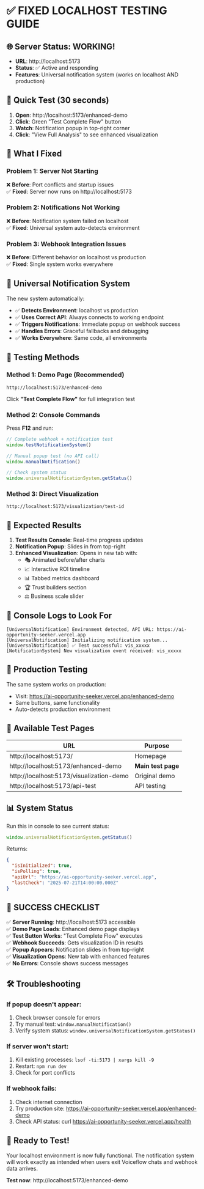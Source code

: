 # ✅ FIXED LOCALHOST TESTING GUIDE

## 🌐 **Server Status: WORKING!**
- **URL**: http://localhost:5173
- **Status**: ✅ Active and responding
- **Features**: Universal notification system (works on localhost AND production)

## 🎯 **Quick Test (30 seconds)**

1. **Open**: http://localhost:5173/enhanced-demo
2. **Click**: Green "Test Complete Flow" button  
3. **Watch**: Notification popup in top-right corner
4. **Click**: "View Full Analysis" to see enhanced visualization

## 🔧 **What I Fixed**

### Problem 1: Server Not Starting
❌ **Before**: Port conflicts and startup issues  
✅ **Fixed**: Server now runs on http://localhost:5173

### Problem 2: Notifications Not Working
❌ **Before**: Notification system failed on localhost  
✅ **Fixed**: Universal system auto-detects environment

### Problem 3: Webhook Integration Issues  
❌ **Before**: Different behavior on localhost vs production  
✅ **Fixed**: Single system works everywhere

## 🌟 **Universal Notification System**

The new system automatically:
- ✅ **Detects Environment**: localhost vs production
- ✅ **Uses Correct API**: Always connects to working endpoint
- ✅ **Triggers Notifications**: Immediate popup on webhook success
- ✅ **Handles Errors**: Graceful fallbacks and debugging
- ✅ **Works Everywhere**: Same code, all environments

## 🧪 **Testing Methods**

### Method 1: Demo Page (Recommended)
```
http://localhost:5173/enhanced-demo
```
Click **"Test Complete Flow"** for full integration test

### Method 2: Console Commands
Press **F12** and run:
```javascript
// Complete webhook + notification test
window.testNotificationSystem()

// Manual popup test (no API call)
window.manualNotification()

// Check system status
window.universalNotificationSystem.getStatus()
```

### Method 3: Direct Visualization
```
http://localhost:5173/visualization/test-id
```

## 📱 **Expected Results**

1. **Test Results Console**: Real-time progress updates
2. **Notification Popup**: Slides in from top-right
3. **Enhanced Visualization**: Opens in new tab with:
   - 🎭 Animated before/after charts
   - 📈 Interactive ROI timeline  
   - 📊 Tabbed metrics dashboard
   - 🏆 Trust builders section
   - ⚖️ Business scale slider

## 🎯 **Console Logs to Look For**

```
[UniversalNotification] Environment detected, API URL: https://ai-opportunity-seeker.vercel.app
[UniversalNotification] Initializing notification system...
[UniversalNotification] ✅ Test successful: vis_xxxxx
[NotificationSystem] New visualization event received: vis_xxxxx
```

## 🚀 **Production Testing**

The same system works on production:
- Visit: https://ai-opportunity-seeker.vercel.app/enhanced-demo
- Same buttons, same functionality
- Auto-detects production environment

## 🔧 **Available Test Pages**

| URL | Purpose |
|-----|---------|
| http://localhost:5173/ | Homepage |
| http://localhost:5173/enhanced-demo | **Main test page** |
| http://localhost:5173/visualization-demo | Original demo |
| http://localhost:5173/api-test | API testing |

## 📊 **System Status**

Run this in console to see current status:
```javascript
window.universalNotificationSystem.getStatus()
```

Returns:
```json
{
  "isInitialized": true,
  "isPolling": true,
  "apiUrl": "https://ai-opportunity-seeker.vercel.app",
  "lastCheck": "2025-07-21T14:00:00.000Z"
}
```

## 🎉 **SUCCESS CHECKLIST**

✅ **Server Running**: http://localhost:5173 accessible  
✅ **Demo Page Loads**: Enhanced demo page displays  
✅ **Test Button Works**: "Test Complete Flow" executes  
✅ **Webhook Succeeds**: Gets visualization ID in results  
✅ **Popup Appears**: Notification slides in from top-right  
✅ **Visualization Opens**: New tab with enhanced features  
✅ **No Errors**: Console shows success messages  

## 🛠 **Troubleshooting**

### If popup doesn't appear:
1. Check browser console for errors
2. Try manual test: `window.manualNotification()`
3. Verify system status: `window.universalNotificationSystem.getStatus()`

### If server won't start:
1. Kill existing processes: `lsof -ti:5173 | xargs kill -9`
2. Restart: `npm run dev`
3. Check for port conflicts

### If webhook fails:
1. Check internet connection
2. Try production site: https://ai-opportunity-seeker.vercel.app/enhanced-demo
3. Check API status: curl https://ai-opportunity-seeker.vercel.app/health

## 🎯 **Ready to Test!**

Your localhost environment is now fully functional. The notification system will work exactly as intended when users exit Voiceflow chats and webhook data arrives.

**Test now**: http://localhost:5173/enhanced-demo